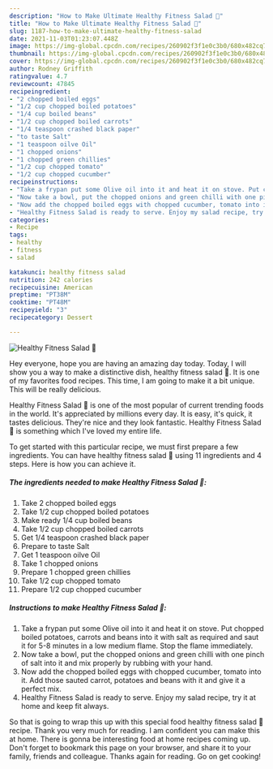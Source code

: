 ```yaml
---
description: "How to Make Ultimate Healthy Fitness Salad 🍲"
title: "How to Make Ultimate Healthy Fitness Salad 🍲"
slug: 1187-how-to-make-ultimate-healthy-fitness-salad
date: 2021-11-03T01:23:07.448Z
image: https://img-global.cpcdn.com/recipes/260902f3f1e0c3b0/680x482cq70/healthy-fitness-salad-recipe-main-photo.jpg
thumbnail: https://img-global.cpcdn.com/recipes/260902f3f1e0c3b0/680x482cq70/healthy-fitness-salad-recipe-main-photo.jpg
cover: https://img-global.cpcdn.com/recipes/260902f3f1e0c3b0/680x482cq70/healthy-fitness-salad-recipe-main-photo.jpg
author: Rodney Griffith
ratingvalue: 4.7
reviewcount: 47845
recipeingredient:
- "2 chopped boiled eggs"
- "1/2 cup chopped boiled potatoes"
- "1/4 cup boiled beans"
- "1/2 cup chopped boiled carrots"
- "1/4 teaspoon crashed black paper"
- "to taste Salt"
- "1 teaspoon oilve Oil"
- "1 chopped onions"
- "1 chopped green chillies"
- "1/2 cup chopped tomato"
- "1/2 cup chopped cucumber"
recipeinstructions:
- "Take a frypan put some Olive oil into it and heat it on stove. Put chopped boiled potatoes, carrots and beans into it with salt as required and saut it for 5-8 minutes in a low medium flame. Stop the flame immediately."
- "Now take a bowl, put the chopped onions and green chilli with one pinch of salt into it and mix properly by rubbing with your hand."
- "Now add the chopped boiled eggs with chopped cucumber, tomato into it. Add those sauted carrot, potatoes and beans with it and give it a perfect mix."
- "Healthy Fitness Salad is ready to serve. Enjoy my salad recipe, try it at home and keep fit always."
categories:
- Recipe
tags:
- healthy
- fitness
- salad

katakunci: healthy fitness salad 
nutrition: 242 calories
recipecuisine: American
preptime: "PT38M"
cooktime: "PT48M"
recipeyield: "3"
recipecategory: Dessert

---
```



![Healthy Fitness Salad 🍲](https://img-global.cpcdn.com/recipes/260902f3f1e0c3b0/680x482cq70/healthy-fitness-salad-recipe-main-photo.jpg)

Hey everyone, hope you are having an amazing day today. Today, I will show you a way to make a distinctive dish, healthy fitness salad 🍲. It is one of my favorites food recipes. This time, I am going to make it a bit unique. This will be really delicious.



Healthy Fitness Salad 🍲 is one of the most popular of current trending foods in the world. It's appreciated by millions every day. It is easy, it's quick, it tastes delicious. They're nice and they look fantastic. Healthy Fitness Salad 🍲 is something which I've loved my entire life.


To get started with this particular recipe, we must first prepare a few ingredients. You can have healthy fitness salad 🍲 using 11 ingredients and 4 steps. Here is how you can achieve it.

<!--inarticleads1-->

##### The ingredients needed to make Healthy Fitness Salad 🍲:

1. Take 2 chopped boiled eggs
1. Take 1/2 cup chopped boiled potatoes
1. Make ready 1/4 cup boiled beans
1. Take 1/2 cup chopped boiled carrots
1. Get 1/4 teaspoon crashed black paper
1. Prepare to taste Salt
1. Get 1 teaspoon oilve Oil
1. Take 1 chopped onions
1. Prepare 1 chopped green chillies
1. Take 1/2 cup chopped tomato
1. Prepare 1/2 cup chopped cucumber




<!--inarticleads2-->

##### Instructions to make Healthy Fitness Salad 🍲:

1. Take a frypan put some Olive oil into it and heat it on stove. Put chopped boiled potatoes, carrots and beans into it with salt as required and saut it for 5-8 minutes in a low medium flame. Stop the flame immediately.
1. Now take a bowl, put the chopped onions and green chilli with one pinch of salt into it and mix properly by rubbing with your hand.
1. Now add the chopped boiled eggs with chopped cucumber, tomato into it. Add those sauted carrot, potatoes and beans with it and give it a perfect mix.
1. Healthy Fitness Salad is ready to serve. Enjoy my salad recipe, try it at home and keep fit always.




So that is going to wrap this up with this special food healthy fitness salad 🍲 recipe. Thank you very much for reading. I am confident you can make this at home. There is gonna be interesting food at home recipes coming up. Don't forget to bookmark this page on your browser, and share it to your family, friends and colleague. Thanks again for reading. Go on get cooking!

